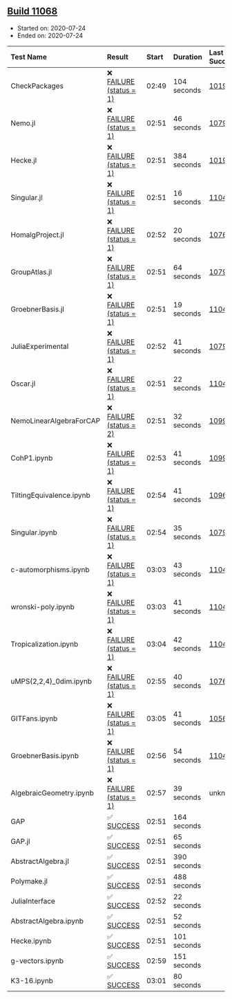 ## [Build 11068](https://oscarci.mathematik.uni-kl.de/job/oscar/11068/)

* Started on: 2020-07-24
* Ended on: 2020-07-24

| Test Name    | Result | Start | Duration | Last Success | First Failure |
|:-------------|:-------|:------|:---------|:-------------|:--------------|
| CheckPackages | ❌ [FAILURE (status = 1)](https://oscarci.mathematik.uni-kl.de/job/oscar/11068/artifact/logs/build-11068/CheckPackages.log) | 02:49 | 104 seconds | [10197](https://oscarci.mathematik.uni-kl.de/job/oscar/10197/) | [10198](https://oscarci.mathematik.uni-kl.de/job/oscar/10198/) |
| Nemo.jl | ❌ [FAILURE (status = 1)](https://oscarci.mathematik.uni-kl.de/job/oscar/11068/artifact/logs/build-11068/Nemo.jl.log) | 02:51 | 46 seconds | [10790](https://oscarci.mathematik.uni-kl.de/job/oscar/10790/) | [10791](https://oscarci.mathematik.uni-kl.de/job/oscar/10791/) |
| Hecke.jl | ❌ [FAILURE (status = 1)](https://oscarci.mathematik.uni-kl.de/job/oscar/11068/artifact/logs/build-11068/Hecke.jl.log) | 02:51 | 384 seconds | [10197](https://oscarci.mathematik.uni-kl.de/job/oscar/10197/) | [10198](https://oscarci.mathematik.uni-kl.de/job/oscar/10198/) |
| Singular.jl | ❌ [FAILURE (status = 1)](https://oscarci.mathematik.uni-kl.de/job/oscar/11068/artifact/logs/build-11068/Singular.jl.log) | 02:51 | 16 seconds | [11044](https://oscarci.mathematik.uni-kl.de/job/oscar/11044/) | [11048](https://oscarci.mathematik.uni-kl.de/job/oscar/11048/) |
| HomalgProject.jl | ❌ [FAILURE (status = 1)](https://oscarci.mathematik.uni-kl.de/job/oscar/11068/artifact/logs/build-11068/HomalgProject.jl.log) | 02:52 | 20 seconds | [10765](https://oscarci.mathematik.uni-kl.de/job/oscar/10765/) | [10766](https://oscarci.mathematik.uni-kl.de/job/oscar/10766/) |
| GroupAtlas.jl | ❌ [FAILURE (status = 1)](https://oscarci.mathematik.uni-kl.de/job/oscar/11068/artifact/logs/build-11068/GroupAtlas.jl.log) | 02:51 | 64 seconds | [10790](https://oscarci.mathematik.uni-kl.de/job/oscar/10790/) | [10791](https://oscarci.mathematik.uni-kl.de/job/oscar/10791/) |
| GroebnerBasis.jl | ❌ [FAILURE (status = 1)](https://oscarci.mathematik.uni-kl.de/job/oscar/11068/artifact/logs/build-11068/GroebnerBasis.jl.log) | 02:51 | 19 seconds | [11044](https://oscarci.mathematik.uni-kl.de/job/oscar/11044/) | [11048](https://oscarci.mathematik.uni-kl.de/job/oscar/11048/) |
| JuliaExperimental | ❌ [FAILURE (status = 1)](https://oscarci.mathematik.uni-kl.de/job/oscar/11068/artifact/logs/build-11068/JuliaExperimental.log) | 02:52 | 41 seconds | [10790](https://oscarci.mathematik.uni-kl.de/job/oscar/10790/) | [10791](https://oscarci.mathematik.uni-kl.de/job/oscar/10791/) |
| Oscar.jl | ❌ [FAILURE (status = 1)](https://oscarci.mathematik.uni-kl.de/job/oscar/11068/artifact/logs/build-11068/Oscar.jl.log) | 02:51 | 22 seconds | [11044](https://oscarci.mathematik.uni-kl.de/job/oscar/11044/) | [11048](https://oscarci.mathematik.uni-kl.de/job/oscar/11048/) |
| NemoLinearAlgebraForCAP | ❌ [FAILURE (status = 2)](https://oscarci.mathematik.uni-kl.de/job/oscar/11068/artifact/logs/build-11068/NemoLinearAlgebraForCAP.log) | 02:51 | 32 seconds | [10999](https://oscarci.mathematik.uni-kl.de/job/oscar/10999/) | [11000](https://oscarci.mathematik.uni-kl.de/job/oscar/11000/) |
| CohP1.ipynb | ❌ [FAILURE (status = 1)](https://oscarci.mathematik.uni-kl.de/job/oscar/11068/artifact/logs/build-11068/CohP1.ipynb.log) | 02:53 | 41 seconds | [10999](https://oscarci.mathematik.uni-kl.de/job/oscar/10999/) | [11000](https://oscarci.mathematik.uni-kl.de/job/oscar/11000/) |
| TiltingEquivalence.ipynb | ❌ [FAILURE (status = 1)](https://oscarci.mathematik.uni-kl.de/job/oscar/11068/artifact/logs/build-11068/TiltingEquivalence.ipynb.log) | 02:54 | 41 seconds | [10962](https://oscarci.mathematik.uni-kl.de/job/oscar/10962/) | [10963](https://oscarci.mathematik.uni-kl.de/job/oscar/10963/) |
| Singular.ipynb | ❌ [FAILURE (status = 1)](https://oscarci.mathematik.uni-kl.de/job/oscar/11068/artifact/logs/build-11068/Singular.ipynb.log) | 02:54 | 35 seconds | [10790](https://oscarci.mathematik.uni-kl.de/job/oscar/10790/) | [10791](https://oscarci.mathematik.uni-kl.de/job/oscar/10791/) |
| c-automorphisms.ipynb | ❌ [FAILURE (status = 1)](https://oscarci.mathematik.uni-kl.de/job/oscar/11068/artifact/logs/build-11068/c-automorphisms.ipynb.log) | 03:03 | 43 seconds | [11043](https://oscarci.mathematik.uni-kl.de/job/oscar/11043/) | [11044](https://oscarci.mathematik.uni-kl.de/job/oscar/11044/) |
| wronski-poly.ipynb | ❌ [FAILURE (status = 1)](https://oscarci.mathematik.uni-kl.de/job/oscar/11068/artifact/logs/build-11068/wronski-poly.ipynb.log) | 03:03 | 41 seconds | [11042](https://oscarci.mathematik.uni-kl.de/job/oscar/11042/) | [11043](https://oscarci.mathematik.uni-kl.de/job/oscar/11043/) |
| Tropicalization.ipynb | ❌ [FAILURE (status = 1)](https://oscarci.mathematik.uni-kl.de/job/oscar/11068/artifact/logs/build-11068/Tropicalization.ipynb.log) | 03:04 | 42 seconds | [11044](https://oscarci.mathematik.uni-kl.de/job/oscar/11044/) | [11048](https://oscarci.mathematik.uni-kl.de/job/oscar/11048/) |
| uMPS(2,2,4)_0dim.ipynb | ❌ [FAILURE (status = 1)](https://oscarci.mathematik.uni-kl.de/job/oscar/11068/artifact/logs/build-11068/uMPS-2-2-4-_0dim.ipynb.log) | 02:55 | 40 seconds | [10765](https://oscarci.mathematik.uni-kl.de/job/oscar/10765/) | [10766](https://oscarci.mathematik.uni-kl.de/job/oscar/10766/) |
| GITFans.ipynb | ❌ [FAILURE (status = 1)](https://oscarci.mathematik.uni-kl.de/job/oscar/11068/artifact/logs/build-11068/GITFans.ipynb.log) | 03:05 | 41 seconds | [10566](https://oscarci.mathematik.uni-kl.de/job/oscar/10566/) | [10567](https://oscarci.mathematik.uni-kl.de/job/oscar/10567/) |
| GroebnerBasis.ipynb | ❌ [FAILURE (status = 1)](https://oscarci.mathematik.uni-kl.de/job/oscar/11068/artifact/logs/build-11068/GroebnerBasis.ipynb.log) | 02:56 | 54 seconds | [11044](https://oscarci.mathematik.uni-kl.de/job/oscar/11044/) | [11048](https://oscarci.mathematik.uni-kl.de/job/oscar/11048/) |
| AlgebraicGeometry.ipynb | ❌ [FAILURE (status = 1)](https://oscarci.mathematik.uni-kl.de/job/oscar/11068/artifact/logs/build-11068/AlgebraicGeometry.ipynb.log) | 02:57 | 39 seconds | unknown | unknown |
| GAP | ✅ [SUCCESS](https://oscarci.mathematik.uni-kl.de/job/oscar/11068/artifact/logs/build-11068/GAP.log) | 02:51 | 164 seconds |  |  |
| GAP.jl | ✅ [SUCCESS](https://oscarci.mathematik.uni-kl.de/job/oscar/11068/artifact/logs/build-11068/GAP.jl.log) | 02:51 | 65 seconds |  |  |
| AbstractAlgebra.jl | ✅ [SUCCESS](https://oscarci.mathematik.uni-kl.de/job/oscar/11068/artifact/logs/build-11068/AbstractAlgebra.jl.log) | 02:51 | 390 seconds |  |  |
| Polymake.jl | ✅ [SUCCESS](https://oscarci.mathematik.uni-kl.de/job/oscar/11068/artifact/logs/build-11068/Polymake.jl.log) | 02:51 | 488 seconds |  |  |
| JuliaInterface | ✅ [SUCCESS](https://oscarci.mathematik.uni-kl.de/job/oscar/11068/artifact/logs/build-11068/JuliaInterface.log) | 02:52 | 22 seconds |  |  |
| AbstractAlgebra.ipynb | ✅ [SUCCESS](https://oscarci.mathematik.uni-kl.de/job/oscar/11068/artifact/logs/build-11068/AbstractAlgebra.ipynb.log) | 02:51 | 52 seconds |  |  |
| Hecke.ipynb | ✅ [SUCCESS](https://oscarci.mathematik.uni-kl.de/job/oscar/11068/artifact/logs/build-11068/Hecke.ipynb.log) | 02:51 | 101 seconds |  |  |
| g-vectors.ipynb | ✅ [SUCCESS](https://oscarci.mathematik.uni-kl.de/job/oscar/11068/artifact/logs/build-11068/g-vectors.ipynb.log) | 02:59 | 151 seconds |  |  |
| K3-16.ipynb | ✅ [SUCCESS](https://oscarci.mathematik.uni-kl.de/job/oscar/11068/artifact/logs/build-11068/K3-16.ipynb.log) | 03:01 | 80 seconds |  |  |
